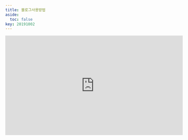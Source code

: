 ```yaml
---
title: 블로그사용방법
aside:
  toc: false
key: 20191002
---
```


<center>

<iframe width="560" height="315" src="https://www.youtube.com/embed/xRwJagZKI4A" title="YouTube video player" frameborder="0" allow="accelerometer; autoplay; clipboard-write; encrypted-media; gyroscope; picture-in-picture" allowfullscreen></iframe>

</center>